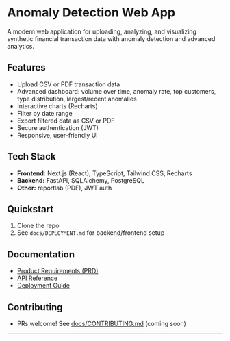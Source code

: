 # Anomaly Detection Web App

A modern web application for uploading, analyzing, and visualizing synthetic financial transaction data with anomaly detection and advanced analytics.

## Features
- Upload CSV or PDF transaction data
- Advanced dashboard: volume over time, anomaly rate, top customers, type distribution, largest/recent anomalies
- Interactive charts (Recharts)
- Filter by date range
- Export filtered data as CSV or PDF
- Secure authentication (JWT)
- Responsive, user-friendly UI

## Tech Stack
- **Frontend:** Next.js (React), TypeScript, Tailwind CSS, Recharts
- **Backend:** FastAPI, SQLAlchemy, PostgreSQL
- **Other:** reportlab (PDF), JWT auth

## Quickstart

1. Clone the repo
2. See `docs/DEPLOYMENT.md` for backend/frontend setup

## Documentation
- [Product Requirements (PRD)](docs/PRD.md)
- [API Reference](docs/API.md)
- [Deployment Guide](docs/DEPLOYMENT.md)

## Contributing
- PRs welcome! See [docs/CONTRIBUTING.md](docs/CONTRIBUTING.md) (coming soon)

---
